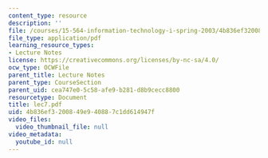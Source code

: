 ```yaml
---
content_type: resource
description: ''
file: /courses/15-564-information-technology-i-spring-2003/4b836ef3200849e940887c1dd614947f_lec7.pdf
file_type: application/pdf
learning_resource_types:
- Lecture Notes
license: https://creativecommons.org/licenses/by-nc-sa/4.0/
ocw_type: OCWFile
parent_title: Lecture Notes
parent_type: CourseSection
parent_uid: cea747e0-5c58-afe9-b281-d8b9cecc8800
resourcetype: Document
title: lec7.pdf
uid: 4b836ef3-2008-49e9-4088-7c1dd614947f
video_files:
  video_thumbnail_file: null
video_metadata:
  youtube_id: null
---
```

